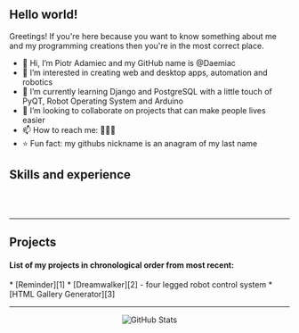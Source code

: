## Hello world!

Greetings! If you're here because you want to know something about me and my programming creations then you're in the most correct place.

- 👋 Hi, I’m Piotr Adamiec and my GitHub name is @Daemiac
- 👀 I’m interested in creating web and desktop apps, automation and robotics
- 🌱 I’m currently learning Django and PostgreSQL with a little touch of PyQT, Robot Operating System and Arduino
- 💞️ I’m looking to collaborate on projects that can make people lives easier
- 📫 How to reach me: :construction::construction::construction:
- :star: Fun fact: my githubs nickname is an anagram of my last name

## Skills and experience


</br>
</br>

---

## Projects
<h4>List of my projects in chronological order from most recent:</h4>
* [Reminder][1]
* [Dreamwalker][2] - four legged robot control system
* [HTML Gallery Generator][3]

---

<p align="center">
    <img alt = "GitHub Stats" src="https://github-readme-stats.vercel.app/api?username=Daemiac&count_private=true&show_icons=true?&theme=tokyonight&hide=issues&icon_color=000000&hide_border=true&title_color=5391FE&text_color=555">
</p>

[1]:https://github.com/Daemiac/Reminder
[2]:https://github.com/Daemiac/Dreamwalker
[3]:https://github.com/Daemiac/HTML_Gallery_Generator
<!---
Daemiac/Daemiac is a ✨ special ✨ repository because its `README.md` (this file) appears on your GitHub profile.
You can click the Preview link to take a look at your changes.
--->

